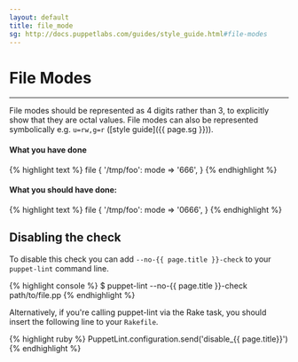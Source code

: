 ```yaml
---
layout: default
title: file_mode
sg: http://docs.puppetlabs.com/guides/style_guide.html#file-modes
---
```


# File Modes

---

File modes should be represented as 4 digits rather than 3, to explicitly show
that they are octal values.  File modes can also be represented symbolically
e.g. `u=rw,g=r` ([style guide]({{ page.sg }})).

#### What you have done
{% highlight text %}
file { '/tmp/foo':
  mode => '666',
}
{% endhighlight %}

#### What you should have done:
{% highlight text %}
file { '/tmp/foo':
  mode => '0666',
}
{% endhighlight %}

## Disabling the check

To disable this check you can add `--no-{{ page.title }}-check` to your
`puppet-lint` command line.

{% highlight console %}
$ puppet-lint --no-{{ page.title }}-check path/to/file.pp
{% endhighlight %}

Alternatively, if you're calling puppet-lint via the Rake task, you should
insert the following line to your `Rakefile`.

{% highlight ruby %}
PuppetLint.configuration.send('disable_{{ page.title}}')
{% endhighlight %}
